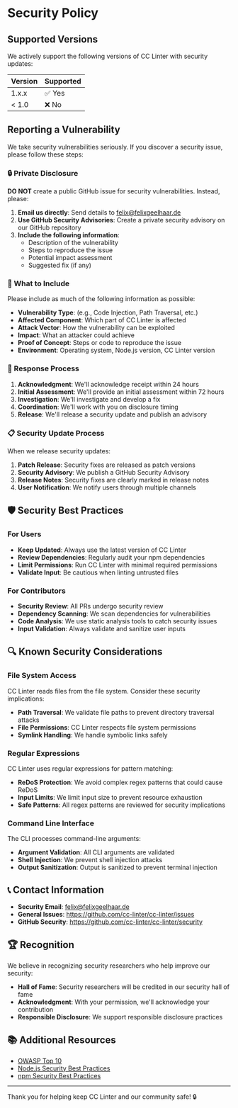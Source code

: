 # Security Policy

## Supported Versions

We actively support the following versions of CC Linter with security updates:

| Version | Supported          |
| ------- | ------------------ |
| 1.x.x   | ✅ Yes            |
| < 1.0   | ❌ No             |

## Reporting a Vulnerability

We take security vulnerabilities seriously. If you discover a security issue, please follow these steps:

### 🔒 Private Disclosure

**DO NOT** create a public GitHub issue for security vulnerabilities. Instead, please:

1. **Email us directly**: Send details to felix@felixgeelhaar.de
2. **Use GitHub Security Advisories**: Create a private security advisory on our GitHub repository
3. **Include the following information**:
   - Description of the vulnerability
   - Steps to reproduce the issue
   - Potential impact assessment
   - Suggested fix (if any)

### 📧 What to Include

Please include as much of the following information as possible:

- **Vulnerability Type**: (e.g., Code Injection, Path Traversal, etc.)
- **Affected Component**: Which part of CC Linter is affected
- **Attack Vector**: How the vulnerability can be exploited
- **Impact**: What an attacker could achieve
- **Proof of Concept**: Steps or code to reproduce the issue
- **Environment**: Operating system, Node.js version, CC Linter version

### 🔄 Response Process

1. **Acknowledgment**: We'll acknowledge receipt within 24 hours
2. **Initial Assessment**: We'll provide an initial assessment within 72 hours
3. **Investigation**: We'll investigate and develop a fix
4. **Coordination**: We'll work with you on disclosure timing
5. **Release**: We'll release a security update and publish an advisory

### 📋 Security Update Process

When we release security updates:

1. **Patch Release**: Security fixes are released as patch versions
2. **Security Advisory**: We publish a GitHub Security Advisory
3. **Release Notes**: Security fixes are clearly marked in release notes
4. **User Notification**: We notify users through multiple channels

## 🛡️ Security Best Practices

### For Users

- **Keep Updated**: Always use the latest version of CC Linter
- **Review Dependencies**: Regularly audit your npm dependencies
- **Limit Permissions**: Run CC Linter with minimal required permissions
- **Validate Input**: Be cautious when linting untrusted files

### For Contributors

- **Security Review**: All PRs undergo security review
- **Dependency Scanning**: We scan dependencies for vulnerabilities
- **Code Analysis**: We use static analysis tools to catch security issues
- **Input Validation**: Always validate and sanitize user inputs

## 🔍 Known Security Considerations

### File System Access

CC Linter reads files from the file system. Consider these security implications:

- **Path Traversal**: We validate file paths to prevent directory traversal attacks
- **File Permissions**: CC Linter respects file system permissions
- **Symlink Handling**: We handle symbolic links safely

### Regular Expressions

CC Linter uses regular expressions for pattern matching:

- **ReDoS Protection**: We avoid complex regex patterns that could cause ReDoS
- **Input Limits**: We limit input size to prevent resource exhaustion
- **Safe Patterns**: All regex patterns are reviewed for security implications

### Command Line Interface

The CLI processes command-line arguments:

- **Argument Validation**: All CLI arguments are validated
- **Shell Injection**: We prevent shell injection attacks
- **Output Sanitization**: Output is sanitized to prevent terminal injection

## 📞 Contact Information

- **Security Email**: felix@felixgeelhaar.de
- **General Issues**: https://github.com/cc-linter/cc-linter/issues
- **GitHub Security**: https://github.com/cc-linter/cc-linter/security

## 🏆 Recognition

We believe in recognizing security researchers who help improve our security:

- **Hall of Fame**: Security researchers will be credited in our security hall of fame
- **Acknowledgment**: With your permission, we'll acknowledge your contribution
- **Responsible Disclosure**: We support responsible disclosure practices

## 📚 Additional Resources

- [OWASP Top 10](https://owasp.org/www-project-top-ten/)
- [Node.js Security Best Practices](https://nodejs.org/en/docs/guides/security/)
- [npm Security Best Practices](https://docs.npmjs.com/security)

---

Thank you for helping keep CC Linter and our community safe! 🔒
